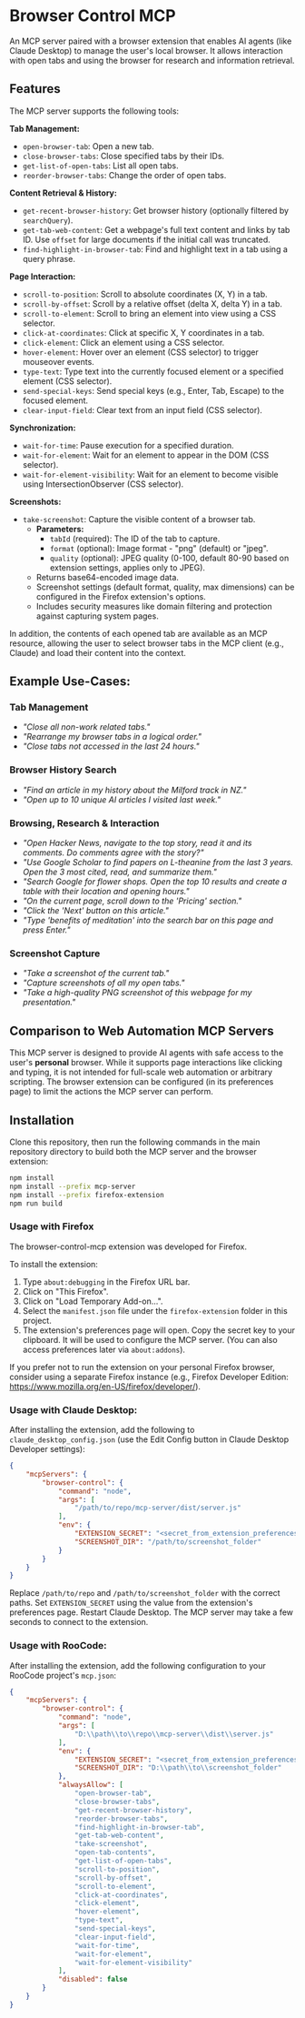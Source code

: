 # Browser Control MCP

An MCP server paired with a browser extension that enables AI agents (like Claude Desktop) to manage the user's local browser. It allows interaction with open tabs and using the browser for research and information retrieval.

## Features

The MCP server supports the following tools:

**Tab Management:**
- `open-browser-tab`: Open a new tab.
- `close-browser-tabs`: Close specified tabs by their IDs.
- `get-list-of-open-tabs`: List all open tabs.
- `reorder-browser-tabs`: Change the order of open tabs.

**Content Retrieval & History:**
- `get-recent-browser-history`: Get browser history (optionally filtered by `searchQuery`).
- `get-tab-web-content`: Get a webpage's full text content and links by tab ID. Use `offset` for large documents if the initial call was truncated.
- `find-highlight-in-browser-tab`: Find and highlight text in a tab using a query phrase.

**Page Interaction:**
- `scroll-to-position`: Scroll to absolute coordinates (X, Y) in a tab.
- `scroll-by-offset`: Scroll by a relative offset (delta X, delta Y) in a tab.
- `scroll-to-element`: Scroll to bring an element into view using a CSS selector.
- `click-at-coordinates`: Click at specific X, Y coordinates in a tab.
- `click-element`: Click an element using a CSS selector.
- `hover-element`: Hover over an element (CSS selector) to trigger mouseover events.
- `type-text`: Type text into the currently focused element or a specified element (CSS selector).
- `send-special-keys`: Send special keys (e.g., Enter, Tab, Escape) to the focused element.
- `clear-input-field`: Clear text from an input field (CSS selector).

**Synchronization:**
- `wait-for-time`: Pause execution for a specified duration.
- `wait-for-element`: Wait for an element to appear in the DOM (CSS selector).
- `wait-for-element-visibility`: Wait for an element to become visible using IntersectionObserver (CSS selector).

**Screenshots:**
- `take-screenshot`: Capture the visible content of a browser tab.
    - **Parameters:**
        - `tabId` (required): The ID of the tab to capture.
        - `format` (optional): Image format - "png" (default) or "jpeg".
        - `quality` (optional): JPEG quality (0-100, default 80-90 based on extension settings, applies only to JPEG).
    - Returns base64-encoded image data.
    - Screenshot settings (default format, quality, max dimensions) can be configured in the Firefox extension's options.
    - Includes security measures like domain filtering and protection against capturing system pages.

In addition, the contents of each opened tab are available as an MCP resource, allowing the user to select browser tabs in the MCP client (e.g., Claude) and load their content into the context.

## Example Use-Cases:

### Tab Management
- *"Close all non-work related tabs."*
- *"Rearrange my browser tabs in a logical order."*
- *"Close tabs not accessed in the last 24 hours."*

### Browser History Search
- *"Find an article in my history about the Milford track in NZ."*
- *"Open up to 10 unique AI articles I visited last week."*

### Browsing, Research & Interaction
- *"Open Hacker News, navigate to the top story, read it and its comments. Do comments agree with the story?"*
- *"Use Google Scholar to find papers on L-theanine from the last 3 years. Open the 3 most cited, read, and summarize them."*
- *"Search Google for flower shops. Open the top 10 results and create a table with their location and opening hours."*
- *"On the current page, scroll down to the 'Pricing' section."*
- *"Click the 'Next' button on this article."*
- *"Type 'benefits of meditation' into the search bar on this page and press Enter."*

### Screenshot Capture
- *"Take a screenshot of the current tab."*
- *"Capture screenshots of all my open tabs."*
- *"Take a high-quality PNG screenshot of this webpage for my presentation."*

## Comparison to Web Automation MCP Servers

This MCP server is designed to provide AI agents with safe access to the user's **personal** browser. While it supports page interactions like clicking and typing, it is not intended for full-scale web automation or arbitrary scripting. The browser extension can be configured (in its preferences page) to limit the actions the MCP server can perform.

## Installation

Clone this repository, then run the following commands in the main repository directory to build both the MCP server and the browser extension:
```bash
npm install
npm install --prefix mcp-server
npm install --prefix firefox-extension
npm run build
```

### Usage with Firefox

The browser-control-mcp extension was developed for Firefox.

To install the extension:
1.  Type `about:debugging` in the Firefox URL bar.
2.  Click on "This Firefox".
3.  Click on "Load Temporary Add-on...".
4.  Select the `manifest.json` file under the `firefox-extension` folder in this project.
5.  The extension's preferences page will open. Copy the secret key to your clipboard. It will be used to configure the MCP server. (You can also access preferences later via `about:addons`).

If you prefer not to run the extension on your personal Firefox browser, consider using a separate Firefox instance (e.g., Firefox Developer Edition: https://www.mozilla.org/en-US/firefox/developer/).

### Usage with Claude Desktop:

After installing the extension, add the following to `claude_desktop_config.json` (use the Edit Config button in Claude Desktop Developer settings):

```json
{
    "mcpServers": {
        "browser-control": {
            "command": "node",
            "args": [
                "/path/to/repo/mcp-server/dist/server.js"
            ],
            "env": {
                "EXTENSION_SECRET": "<secret_from_extension_preferences>",
                "SCREENSHOT_DIR": "/path/to/screenshot_folder"
            }
        }
    }
}
```

Replace `/path/to/repo` and `/path/to/screenshot_folder` with the correct paths.
Set `EXTENSION_SECRET` using the value from the extension's preferences page.
Restart Claude Desktop. The MCP server may take a few seconds to connect to the extension.

### Usage with RooCode:

After installing the extension, add the following configuration to your RooCode project's `mcp.json`:

```json
{
    "mcpServers": {
        "browser-control": {
            "command": "node",
            "args": [
                "D:\\path\\to\\repo\\mcp-server\\dist\\server.js"
            ],
            "env": {
                "EXTENSION_SECRET": "<secret_from_extension_preferences>",
                "SCREENSHOT_DIR": "D:\\path\\to\\screenshot_folder"
            },
            "alwaysAllow": [
                "open-browser-tab",
                "close-browser-tabs",
                "get-recent-browser-history",
                "reorder-browser-tabs",
                "find-highlight-in-browser-tab",
                "get-tab-web-content",
                "take-screenshot",
                "open-tab-contents",
                "get-list-of-open-tabs",
                "scroll-to-position",
                "scroll-by-offset",
                "scroll-to-element",
                "click-at-coordinates",
                "click-element",
                "hover-element",
                "type-text",
                "send-special-keys",
                "clear-input-field",
                "wait-for-time",
                "wait-for-element",
                "wait-for-element-visibility"
            ],
            "disabled": false
        }
    }
}
```